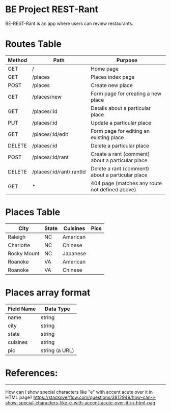 # BE Project REST-Rant

BE-REST-Rant is an app where users can review restaurants.

# Routes Table
 **Method** | **Path**                  | **Purpose**                                          
------------|---------------------------|------------------------------------------------------
 GET        | /                         | Home page                                            
 GET        | /places                   | Places index page                                    
 POST       | /places                   | Create new place                                     
 GET        | /places/new               | Form page for creating a new place                   
 GET        | /places/:id               | Details about a particular place                     
 PUT        | /places/:id               | Update a particular place                            
 GET        | /places/:id/edit          | Form page for editing an existing place              
 DELETE     | /places/:id               | Delete a particular place                            
 POST       | /places/:id/rant          | Create a rant \(comment\) about a particular place   
 DELETE     | /places/:id/rant/:rantId  | Delete a rant \(comment\) about a particular place   
 GET        | \*                        | 404 page  \(matches any route not defined above\)    



# Places Table
 **City**    | **State** | **Cuisines** | **Pics** 
-------------|-----------|--------------|----------
 Raleigh     | NC        | American     |          
 Charlotte   | NC        | Chinese      |          
 Rocky Mount | NC        | Japanese     |          
 Roanoke     | VA        | American     |          
 Roanoke     | VA        | Chinese      |            



# Places array format
 **Field Name** | **Data Type** 
----------------|----------------
 name           | string         
 city           | string         
 state          | string         
 cuisines       | string         
 pic            | string (a URL) 


# References:
*************
How can I show special characters like "e" with accent acute over it in HTML page? 
https://stackoverflow.com/questions/3812949/how-can-i-show-special-characters-like-e-with-accent-acute-over-it-in-html-pag


